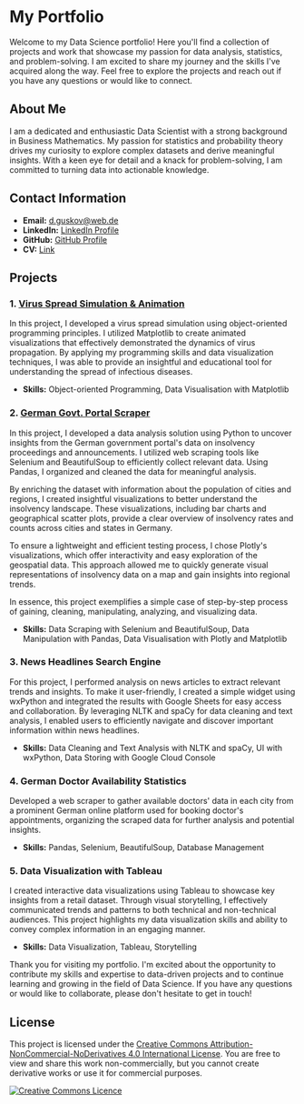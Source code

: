 # My Portfolio

Welcome to my Data Science portfolio! Here you'll find a collection of projects and work that showcase my passion for data analysis, statistics, and problem-solving. I am excited to share my journey and the skills I've acquired along the way. Feel free to explore the projects and reach out if you have any questions or would like to connect.

## About Me

I am a dedicated and enthusiastic Data Scientist with a strong background in Business Mathematics. My passion for statistics and probability theory drives my curiosity to explore complex datasets and derive meaningful insights. With a keen eye for detail and a knack for problem-solving, I am committed to turning data into actionable knowledge.

## Contact Information

- **Email:** [d.guskov@web.de](mailto:d.guskov@web.de)
- **LinkedIn:** [LinkedIn Profile](https://www.linkedin.com/in/dmitry-guskov)
- **GitHub:** [GitHub Profile](https://github.com/dvodka)
- **CV:** [Link](https://github.com/dvodka/portfolio_2023/blob/03c82741f5acbd2377f08c36d755396a02fe6d75/CV_2023.pdf)

## Projects

### 1. [Virus Spread Simulation & Animation](https://github.com/dvodka/portfolio_2023/tree/2b6b4a0b6869dde1c4eb480ba9d1a81868fb226d/project_1)

In this project, I developed a virus spread simulation using object-oriented programming principles. I utilized Matplotlib to create animated visualizations that effectively demonstrated the dynamics of virus propagation. By applying my programming skills and data visualization techniques, I was able to provide an insightful and educational tool for understanding the spread of infectious diseases.

- **Skills:** Object-oriented Programming, Data Visualisation with Matplotlib

### 2. [German Govt. Portal Scraper](https://github.com/dvodka/portfolio_2023/tree/9398fd7bfba0cb2d6fadc3e42ad9457c6ed781d8/project_2)

In this project, I developed a data analysis solution using Python to uncover insights from the German government portal's data on insolvency proceedings and announcements. I utilized web scraping tools like Selenium and BeautifulSoup to efficiently collect relevant data. Using Pandas, I organized and cleaned the data for meaningful analysis.

By enriching the dataset with information about the population of cities and regions, I created insightful visualizations to better understand the insolvency landscape. These visualizations, including bar charts and geographical scatter plots, provide a clear overview of insolvency rates and counts across cities and states in Germany.

To ensure a lightweight and efficient testing process, I chose Plotly's visualizations, which offer interactivity and easy exploration of the geospatial data. This approach allowed me to quickly generate visual representations of insolvency data on a map and gain insights into regional trends.

In essence, this project exemplifies a simple case of step-by-step process of gaining, cleaning, manipulating, analyzing, and visualizing data.

- **Skills:** Data Scraping with Selenium and BeautifulSoup, Data Manipulation with Pandas, Data Visualisation with Plotly and Matplotlib

### 3. News Headlines Search Engine

For this project, I performed analysis on news articles to extract relevant trends and insights. To make it user-friendly, I created a simple widget using wxPython and integrated the results with Google Sheets for easy access and collaboration. By leveraging NLTK and spaCy for data cleaning and text analysis, I enabled users to efficiently navigate and discover important information within news headlines.

- **Skills:** Data Cleaning and Text Analysis with NLTK and spaCy, UI with wxPython, Data Storing with Google Cloud Console

### 4. German Doctor Availability Statistics

Developed a web scraper to gather available doctors' data in each city from a prominent German online platform used for booking doctor's appointments, organizing the scraped data for further analysis and potential insights. 

- **Skills:** Pandas, Selenium, BeautifulSoup, Database Management

### 5. Data Visualization with Tableau

I created interactive data visualizations using Tableau to showcase key insights from a retail dataset. Through visual storytelling, I effectively communicated trends and patterns to both technical and non-technical audiences. This project highlights my data visualization skills and ability to convey complex information in an engaging manner.

- **Skills:** Data Visualization, Tableau, Storytelling

Thank you for visiting my portfolio. I'm excited about the opportunity to contribute my skills and expertise to data-driven projects and to continue learning and growing in the field of Data Science. If you have any questions or would like to collaborate, please don't hesitate to get in touch!

## License

This project is licensed under the [Creative Commons Attribution-NonCommercial-NoDerivatives 4.0 International License](https://creativecommons.org/licenses/by-nc-nd/4.0/). You are free to view and share this work non-commercially, but you cannot create derivative works or use it for commercial purposes.

<a rel="license" href="http://creativecommons.org/licenses/by-nc-nd/4.0/"><img alt="Creative Commons Licence" style="border-width:0" src="https://i.creativecommons.org/l/by-nc-nd/4.0/80x15.png" /></a><br />

